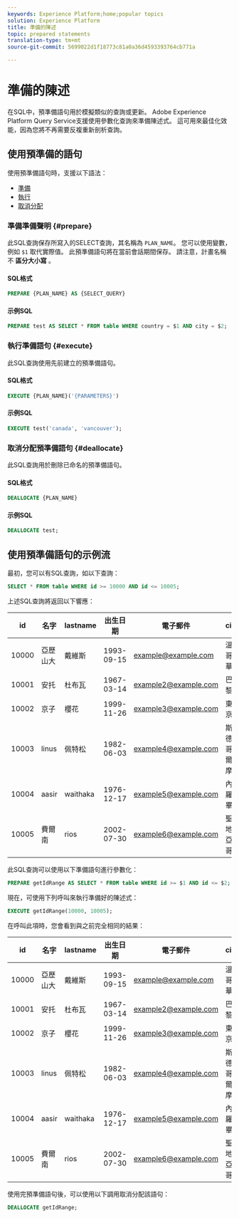 ```yaml
---
keywords: Experience Platform;home;popular topics
solution: Experience Platform
title: 準備的陳述
topic: prepared statements
translation-type: tm+mt
source-git-commit: 5699022d1f18773c81a0a36d4593393764cb771a

---
```



# 準備的陳述

在SQL中，預準備語句用於模擬類似的查詢或更新。 Adobe Experience Platform Query Service支援使用參數化查詢來準備陳述式。 這可用來最佳化效能，因為您將不再需要反複重新剖析查詢。

## 使用預準備的語句

使用預準備語句時，支援以下語法：

- [準備](#prepare)
- [執行](#execute)
- [取消分配](#deallocate)

### 準備準備聲明 {#prepare}

此SQL查詢保存所寫入的SELECT查詢，其名稱為 `PLAN_NAME`。 您可以使用變數，例如 `$1` 取代實際值。 此預準備語句將在當前會話期間保存。 請注意，計畫名稱不 **區分大小寫** 。

#### SQL格式

```sql
PREPARE {PLAN_NAME} AS {SELECT_QUERY}
```

#### 示例SQL

```sql
PREPARE test AS SELECT * FROM table WHERE country = $1 AND city = $2;
```

### 執行準備語句 {#execute}

此SQL查詢使用先前建立的預準備語句。

#### SQL格式

```sql
EXECUTE {PLAN_NAME}('{PARAMETERS}')
```

#### 示例SQL

```sql
EXECUTE test('canada', 'vancouver');
```

### 取消分配預準備語句 {#deallocate}

此SQL查詢用於刪除已命名的預準備語句。

#### SQL格式

```sql
DEALLOCATE {PLAN_NAME}
```

#### 示例SQL

```sql
DEALLOCATE test;
```

## 使用預準備語句的示例流

最初，您可以有SQL查詢，如以下查詢：

```sql
SELECT * FROM table WHERE id >= 10000 AND id <= 10005;
```

上述SQL查詢將返回以下響應：

| id | 名字 | lastname | 出生日期 | 電子郵件 | city | count |
|--- | --------- | -------- | --------- | ----- | ------- | ---- |
| 10000 | 亞歷山大 | 戴維斯 | 1993-09-15 | example@example.com | 溫哥華 | 加拿大 |
| 10001 | 安托 | 杜布瓦 | 1967-03-14 | example2@example.com | 巴黎 | 法國 |
| 10002 | 京子 | 櫻花 | 1999-11-26 | example3@example.com | 東京 | 日本 |
| 10003 | linus | 佩特松 | 1982-06-03 | example4@example.com | 斯德哥爾摩 | 瑞典 |
| 10004 | aasir | waithaka | 1976-12-17 | example5@example.com | 內羅畢 | 肯亞 |
| 10005 | 費爾南 | rios | 2002-07-30 | example6@example.com | 聖地亞哥 | 智利 |

此SQL查詢可以使用以下準備語句進行參數化：

```sql
PREPARE getIdRange AS SELECT * FROM table WHERE id >= $1 AND id <= $2; 
```

現在，可使用下列呼叫來執行準備好的陳述式：

```sql
EXECUTE getIdRange(10000, 10005);
```

在呼叫此項時，您會看到與之前完全相同的結果：

| id | 名字 | lastname | 出生日期 | 電子郵件 | city | count |
|--- | --------- | -------- | --------- | ----- | ------- | ---- |
| 10000 | 亞歷山大 | 戴維斯 | 1993-09-15 | example@example.com | 溫哥華 | 加拿大 |
| 10001 | 安托 | 杜布瓦 | 1967-03-14 | example2@example.com | 巴黎 | 法國 |
| 10002 | 京子 | 櫻花 | 1999-11-26 | example3@example.com | 東京 | 日本 |
| 10003 | linus | 佩特松 | 1982-06-03 | example4@example.com | 斯德哥爾摩 | 瑞典 |
| 10004 | aasir | waithaka | 1976-12-17 | example5@example.com | 內羅畢 | 肯亞 |
| 10005 | 費爾南 | rios | 2002-07-30 | example6@example.com | 聖地亞哥 | 智利 |

使用完預準備語句後，可以使用以下調用取消分配該語句：

```sql
DEALLOCATE getIdRange;
```

